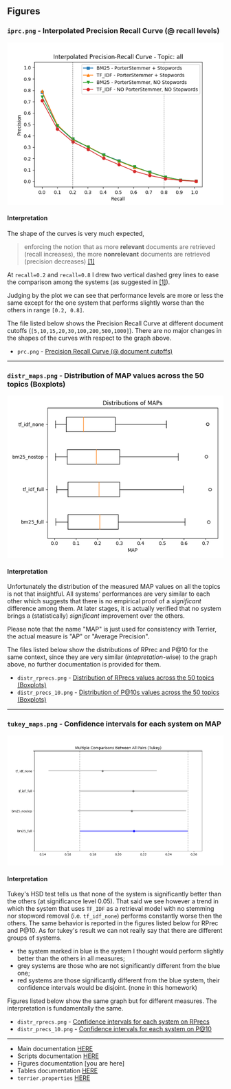 ## Figures

### `iprc.png` - Interpolated Precision Recall Curve (@ recall levels)
![iprc.png](../figures/iprc.png)

#### Interpretation
The shape of the curves is very much expected,
> enforcing the notion that as more **relevant** documents are retrieved (recall increases), the more **nonrelevant** documents are retrieved (precision decreases) [[1]](https://trec.nist.gov/pubs/trec16/appendices/measures.pdf)

At `recall=0.2` and `recall=0.8` I drew two vertical dashed grey lines to ease the comparison among the systems (as suggested in [[1]](https://trec.nist.gov/pubs/trec16/appendices/measures.pdf)).

Judging by the plot we can see that performance levels are more or less the same except for the one system that performs slightly worse than the others in range `[0.2, 0.8]`.

The file listed below shows the Precision Recall Curve at different document cutoffs (`[5,10,15,20,30,100,200,500,1000]`). There are no major changes in the shapes of the curves with respect to the graph above.
- `prc.png` - [Precision Recall Curve (@ document cutoffs)](../figures/prc.png)
___

### `distr_maps.png` - Distribution of MAP values across the 50 topics (Boxplots)
![prc.png](../figures/distr_maps.png)

#### Interpretation

Unfortunately the distribution of the measured MAP values on all the topics  is not that insightful. All systems' performances are very similar to each other which suggests that there is no empirical proof of a _significant_ difference among them. At later stages, it is actually verified that no system brings a (statistically) _significant_ improvement over the others.

Please note that the name "MAP" is just used for consistency with Terrier, the actual measure is "AP" or "Average Precision".

The files listed below show the distributions of RPrec and P@10 for the same context, since they are very similar (_intepretation_-wise) to the graph above, no further documentation is provided for them.
- `distr_rprecs.png` - [Distribution of RPrecs values across the 50 topics (Boxplots)](../figures/distr_rprecs.png)
- `distr_precs_10.png` - [Distribution of P@10s values across the 50 topics (Boxplots)](../figures/distr_precs_10.png)
___

### `tukey_maps.png` - Confidence intervals for each system on MAP
![prc.png](../figures/tukey_maps.png)

#### Interpretation

Tukey's HSD test tells us that none of the system is significantly better than the others (at significance level 0.05). That said we see however a trend in which the system that uses `TF_IDF` as a retrieval model with no stemming nor stopword removal (i.e. `tf_idf_none`) performs constantly worse then the others. The same behavior is reported in the figures listed below for RPrec and P@10. As for tukey's result we can not really say that there are different groups of systems. 

- the system marked in blue is the system I thought would perform slightly better than the others in all measures;
- grey systems are those who are not significantly different from the blue one; 
- red systems are those significantly different from the blue system, their confidence intervals would be disjoint. (none in this homework)

Figures listed below show the same graph but for different measures. The interpretation is fundamentally the same.
- `distr_rprecs.png` - [Confidence intervals for each system on RPrecs](../figures/tukey_rprecs.png)
- `distr_precs_10.png` - [Confidence intervals for each system on P@10](../figures/tukey_precs_10.png)
___
- Main documentation [HERE](../README.md)
- Scripts documentation [HERE](SCRIPTS.md)
- Figures documentation [you are here]
- Tables documentation [HERE](TABLES.md)
- `terrier.properties` [HERE](../terrier.properties)
